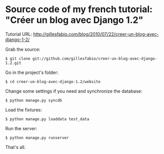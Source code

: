 Source code of my french tutorial: "Créer un blog avec Django 1.2"
==================================================================

Tutorial URL: http://gillesfabio.com/blog/2010/07/22/creer-un-blog-avec-django-1-2/

Grab the source:

    $ git clone git://github.com/gillesfabio/creer-un-blog-avec-django-1.2.git

Go in the project's folder:

    $ cd creer-un-blog-avec-django-1.2/website

Change some settings if you need and synchronize the database:

    $ python manage.py syncdb

Load the fixtures:

    $ python manage.py loaddata test_data
    
Run the server:

    $ python manage.py runserver
    
That's all.
